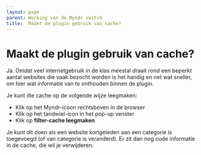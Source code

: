 ```yaml
---
layout: page
parent: Werking van de Myndr switch
title:  Maakt de plugin gebruik van cache? 
---
```


# Maakt de plugin gebruik van cache?

Ja. Omdat veel internetgebruik in de klas meestal draait rond een beperkt aantal websites die vaak bezocht worden is het handig en net wat sneller, om hier wat informatie van te onthouden binnen de plugin.

Je kunt die cache op de volgende wijze leegmaken:

* Klik op het Myndr-icoon rechtsboven in de browser
* Klik op het tandwiel-icon in het pop-up venster
* Klik op **filter-cache leegmaken**

Je kunt dit doen als een website kortgeleden aan een categorie is toegevoegd (of van categorie is veranderd). Er zit dan nog oude informatie in de cache, die wil je verwijderen. 


